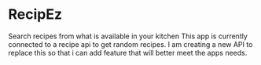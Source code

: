 # RecipEz
Search recipes from what is available in your kitchen
This app is currently connected to a recipe api to get random recipes. I am creating a new API to replace this so that i can add feature
that will better meet the apps needs.
